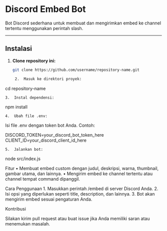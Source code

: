 # Discord Embed Bot

Bot Discord sederhana untuk membuat dan mengirimkan embed ke channel tertentu menggunakan perintah slash.

---

## Instalasi

1. **Clone repository ini:**
   ```bash
   git clone https://github.com/username/repository-name.git

	2.	Masuk ke direktori proyek:

cd repository-name


	3.	Instal dependensi:

npm install


	4.	Ubah file .env:
Isi file .env dengan token bot Anda. Contoh:

DISCORD_TOKEN=your_discord_bot_token_here
CLIENT_ID=your_discord_client_id_here


	5.	Jalankan bot:

node src/index.js

Fitur
	•	Membuat embed custom dengan judul, deskripsi, warna, thumbnail, gambar utama, dan lainnya.
	•	Mengirim embed ke channel tertentu atau channel tempat command dipanggil.

Cara Penggunaan
	1.	Masukkan perintah /embed di server Discord Anda.
	2.	Isi opsi yang diperlukan seperti title, description, dan lainnya.
	3.	Bot akan mengirim embed sesuai pengaturan Anda.

Kontribusi

Silakan kirim pull request atau buat issue jika Anda memiliki saran atau menemukan masalah.
